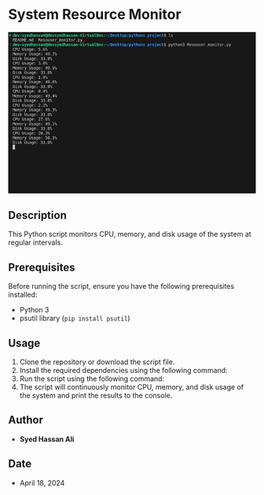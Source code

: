# System Resource Monitor

![Image Name](images/Output.png)


## Description
This Python script monitors CPU, memory, and disk usage of the system at regular intervals.

## Prerequisites
Before running the script, ensure you have the following prerequisites installed:
- Python 3
- psutil library (`pip install psutil`)

## Usage
1. Clone the repository or download the script file.
2. Install the required dependencies using the following command:
3. Run the script using the following command:
4. The script will continuously monitor CPU, memory, and disk usage of the system and print the results to the console.

## Author
- **Syed Hassan Ali**

## Date
- April 18, 2024


